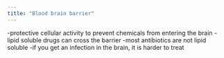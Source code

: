 ```yaml
---
title: "Blood brain barrier"
---
```

-protective cellular activity to prevent chemicals from entering the brain
-lipid soluble drugs can cross the barrier
-most antibiotics are not lipid soluble
-if you get an infection in the brain, it is harder to treat

